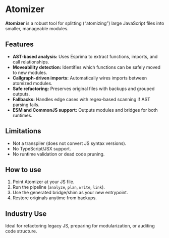 # Atomizer

**Atomizer** is a robust tool for splitting (“atomizing”) large JavaScript files into smaller, manageable modules.

## Features

- **AST-based analysis:** Uses Esprima to extract functions, imports, and call relationships.
- **Moveability detection:** Identifies which functions can be safely moved to new modules.
- **Callgraph-driven imports:** Automatically wires imports between atomized modules.
- **Safe refactoring:** Preserves original files with backups and grouped outputs.
- **Fallbacks:** Handles edge cases with regex-based scanning if AST parsing fails.
- **ESM and CommonJS support:** Outputs modules and bridges for both runtimes.

## Limitations

- Not a transpiler (does not convert JS syntax versions).
- No TypeScript/JSX support.
- No runtime validation or dead code pruning.

## How to use

1. Point Atomizer at your JS file.
2. Run the pipeline (`analyze`, `plan`, `write`, `link`).
3. Use the generated bridge/shim as your new entrypoint.
4. Restore originals anytime from backups.

## Industry Use

Ideal for refactoring legacy JS, preparing for modularization, or auditing code structure.
